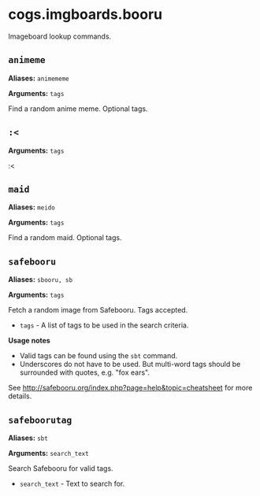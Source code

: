 # cogs.imgboards.booru

Imageboard lookup commands.

## `animeme`

**Aliases:** `animememe`

**Arguments:** `tags`

Find a random anime meme. Optional tags.

## `:<`

**Arguments:** `tags`

:<

## `maid`

**Aliases:** `meido`

**Arguments:** `tags`

Find a random maid. Optional tags.

## `safebooru`

**Aliases:** `sbooru, sb`

**Arguments:** `tags`

Fetch a random image from Safebooru. Tags accepted.

* `tags` - A list of tags to be used in the search criteria.

**Usage notes**

* Valid tags can be found using the `sbt` command.
* Underscores do not have to be used. But multi-word tags should be surrounded with quotes, e.g. "fox ears".

See http://safebooru.org/index.php?page=help&topic=cheatsheet for more details.

## `safeboorutag`

**Aliases:** `sbt`

**Arguments:** `search_text`

Search Safebooru for valid tags.

* `search_text` - Text to search for.